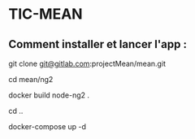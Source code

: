 # TIC-MEAN

## Comment installer et lancer l'app :

git clone git@gitlab.com:projectMean/mean.git

cd mean/ng2

docker build node-ng2 .

cd ..

docker-compose up -d




